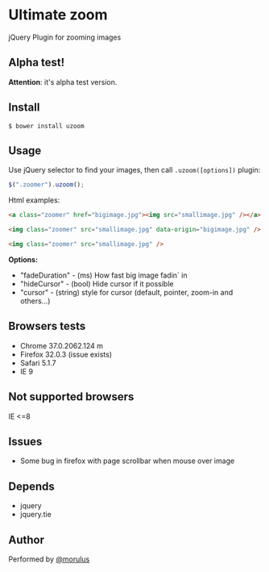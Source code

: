Ultimate zoom
======

jQuery Plugin for zooming images

## Alpha test!

__Attention__: it's alpha test version.

## Install
```npm
$ bower install uzoom
```

## Usage
Use jQuery selector to find your images, then call `.uzoom([options])` plugin:
```javascript
$(".zoomer").uzoom();
```

Html examples:
```html
<a class="zoomer" href="bigimage.jpg"><img src="smallimage.jpg" /></a>
```
```html
<img class="zoomer" src="smallimage.jpg" data-origin="bigimage.jpg" />
```

```html
<img class="zoomer" src="smallimage.jpg" />
```

__Options:__
- "fadeDuration" - (ms) How fast big image fadin` in
- "hideCursor" - (bool) Hide cursor if it possible
- "cursor" - (string) style for cursor (default, pointer, zoom-in and others...)

## Browsers tests
- Chrome 37.0.2062.124 m
- Firefox 32.0.3 (issue exists)
- Safari 5.1.7
- IE 9

## Not supported browsers
IE <=8

## Issues
- Some bug in firefox with page scrollbar when mouse over image

## Depends
- jquery
- jquery.tie

## Author
Performed by [@morulus](https://github.com/morulus)

